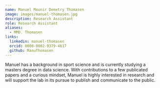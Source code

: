 ```yaml
---
name: Manuel Mounir Demetry Thomasen
image: images/manuel-thomasen.jpg
description: Research Assistant
role: Research Assistant
aliases:
  - MMD. Thomasen
links:
  linkedin: manuel-thomasen
  orcid: 0000-0002-9379-4617
  github: ManuThomasen
---
```


Manuel has a background in sport science and is currently studying a masters degree in data science. With contributions to a few publicated papers and a curious mindset, Manuel is highly interested in research and will support the lab in its pursue to publish and communicate to the public.

